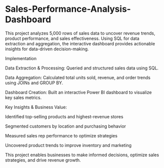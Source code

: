 # Sales-Performance-Analysis-Dashboard

This project analyzes 5,000 rows of sales data to uncover revenue trends, product performance, and sales effectiveness. Using SQL for data extraction and aggregation, the interactive dashboard provides actionable insights for data-driven decision-making.


Implementation

Data Extraction & Processing: Queried and structured sales data using SQL.

Data Aggregation: Calculated total units sold, revenue, and order trends using JOINs and GROUP BY.

Dashboard Creation: Built an interactive Power BI dashboard to visualize key sales metrics.


Key Insights & Business Value:

Identified top-selling products and highest-revenue stores

Segmented customers by location and purchasing behavior

Measured sales rep performance to optimize strategies

Uncovered product trends to improve inventory and marketing

This project enables businesses to make informed decisions, optimize sales strategies, and drive revenue growth.
